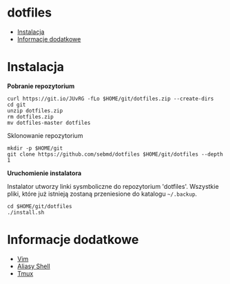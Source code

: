 # dotfiles

<!-- vim-markdown-toc GFM -->

* [Instalacja](#instalacja)
* [Informacje dodatkowe](#informacje-dodatkowe)

<!-- vim-markdown-toc -->

# Instalacja

**Pobranie repozytorium**

```
curl https://git.io/JUvRG -fLo $HOME/git/dotfiles.zip --create-dirs
cd git
unzip dotfiles.zip
rm dotfiles.zip
mv dotfiles-master dotfiles
```

Sklonowanie repozytorium

```
mkdir -p $HOME/git
git clone https://github.com/sebmd/dotfiles $HOME/git/dotfiles --depth 1
```

**Uruchomienie instalatora**

Instalator utworzy linki sysmboliczne do repozytorium 'dotfiles'.
Wszystkie pliki, które już istnieją zostaną przeniesione do katalogu
`~/.backup`.

```
cd $HOME/git/dotfiles
./install.sh
```

# Informacje dodatkowe

   - [Vim](docs/VIM.md)
   - [Aliasy Shell](docs/ALIASY.md)
   - [Tmux](docs/TMUX.md)
